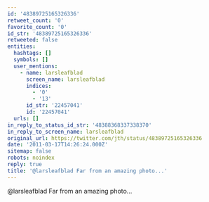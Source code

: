 ```yaml
---
id: '48389725165326336'
retweet_count: '0'
favorite_count: '0'
id_str: '48389725165326336'
retweeted: false
entities:
  hashtags: []
  symbols: []
  user_mentions:
    - name: larsleafblad
      screen_name: larsleafblad
      indices:
        - '0'
        - '13'
      id_str: '22457041'
      id: '22457041'
  urls: []
in_reply_to_status_id_str: '48388368337338370'
in_reply_to_screen_name: larsleafblad
original_url: https://twitter.com/jth/status/48389725165326336
date: '2011-03-17T14:26:24.000Z'
sitemap: false
robots: noindex
reply: true
title: '@larsleafblad Far from an amazing photo...'
---
```


@larsleafblad Far from an amazing photo...
